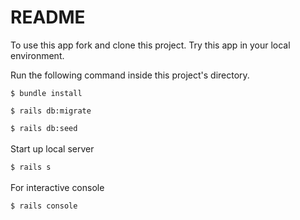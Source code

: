 # README

To use this app fork and clone this project. Try this app in your local environment.

Run the following command inside this project's directory.

`$ bundle install`

`$ rails db:migrate`

`$ rails db:seed`<br><br>
Start up local server

`$ rails s`<br><br>
For interactive console

`$ rails console`